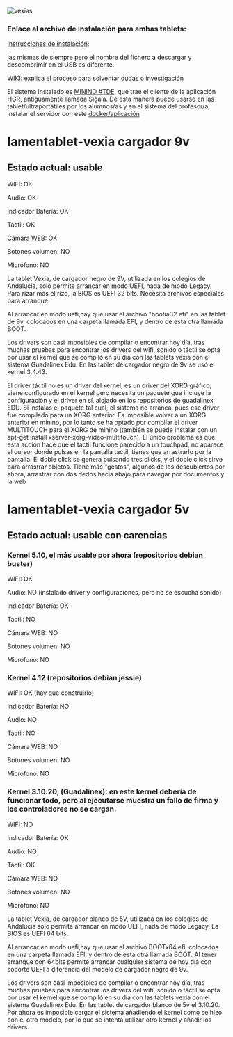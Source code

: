 ![vexias](https://user-images.githubusercontent.com/72696244/110154393-7e4e2c80-7de4-11eb-9d78-1116d448a7f9.png)

### Enlace al archivo de instalación para ambas tablets: 


[Instrucciones de instalación](http://www.juntadeandalucia.es/educacion/cga/portal/wp-content/uploads/2016/01/Instrucciones_actualizaci%C3%B3n_dda.pdf): 

las mismas de siempre pero el nombre del fichero a descargar y descomprimir en el USB es diferente.

[WIKI: ](https://github.com/aosucas499/lamentablet-vexia/wiki)explica el proceso para solventar dudas o investigación 

El sistema instalado es [MININO #TDE](https://github.com/aosucas499/minino-TDE), que trae el cliente de la aplicación HGR, antiguamente llamada Sigala. De esta manera puede usarse en las tablet/ultraportátiles por los alumnos/as y en el sistema del profesor/a, instalar el servidor con este [docker/aplicación](https://github.com/aosucas499/hgr-dre)


# lamentablet-vexia cargador 9v

## Estado actual: usable
WIFI: OK

Audio: OK

Indicador Batería: OK

Táctil: OK
 
Cámara WEB: OK
 
Botones volumen: NO
 
Micrófono: NO

La tablet Vexia, de cargador negro de 9V, utilizada en los colegios de Andalucía, solo permite arrancar en modo UEFI, nada de modo Legacy. Para rizar más el rizo, la BIOS es UEFI 32 bits. Necesita archivos especiales para arranque.

Al arrancar en modo uefi,hay que usar el archivo "bootia32.efi" en las tablet de 9v, colocados en una carpeta llamada EFI, y dentro de esta otra llamada BOOT.

Los drivers son casi imposibles de compilar o encontrar hoy día, tras muchas pruebas para encontrar los drivers del wifi, sonido o táctil se opta por usar el kernel que se compiló en su día con las tablets vexia con el sistema Guadalinex Edu. En las tablet de cargador negro de 9v se usó el kernel 3.4.43.

El driver táctil no es un driver del kernel, es un driver del XORG gráfico, viene configurado en el kernel pero necesita un paquete que incluye la configuración y el driver en sí, alojado en los repositorios de guadalinex EDU. Si instalas el paquete tal cual, el sistema no arranca, pues ese driver fue compilado para un XORG anterior. Es imposible volver a un XORG anterior en minino, por lo tanto se ha optado por compilar el driver MULTITOUCH para el XORG de minino (también se puede instalar con un apt-get install xserver-xorg-video-multitouch). El único problema es que esta acción hace que el táctil funcione parecido a un touchpad, no aparece el cursor donde pulsas en la pantalla taćtil, tienes que arrastrarlo por la pantalla. El doble click se genera pulsando tres clicks, y el doble click sirve para arrastrar objetos. Tiene más "gestos", algunos de los descubiertos por ahora, arrastrar con dos dedos hacia abajo para navegar por documentos y la web


 
# lamentablet-vexia cargador 5v

## Estado actual: usable con carencias

### Kernel 5.10, el más usable por ahora (repositorios debian buster)
WIFI: OK

Audio: NO (instalado driver y configuraciones, pero no se escucha sonido)

Indicador Batería: OK
 
Táctil: NO
 
Cámara WEB: NO
 
Botones volumen: NO
 
Micrófono: NO

### Kernel 4.12 (repositorios debian jessie)
WIFI: OK (hay que construirlo)

Indicador Batería: NO

Audio: NO
 
Táctil: NO
 
Cámara WEB: NO
 
Botones volumen: NO
 
Micrófono: NO

### Kernel 3.10.20, (Guadalinex): en este kernel debería de funcionar todo, pero al ejecutarse muestra un fallo de firma y los controladores no se cargan. 
WIFI: NO

Indicador Batería: OK

Audio: NO
 
Táctil: OK
 
Cámara WEB: NO
 
Botones volumen: NO
 
Micrófono: NO

La tablet Vexia, de cargador blanco de 5V, utilizada en los colegios de Andalucía solo permite arrancar en modo UEFI, nada de modo Legacy. La BIOS es UEFI 64 bits. 

Al arrancar en modo uefi,hay que usar el archivo BOOTx64.efi, colocados en una carpeta llamada EFI, y dentro de esta otra llamada BOOT. Al tener arranque con 64bits permite arrancar cualquier sistema de hoy día con soporte UEFI a diferencia del modelo de cargador negro de 9v.

Los drivers son casi imposibles de compilar o encontrar hoy día, tras muchas pruebas para encontrar los drivers del wifi, sonido o táctil se opta por usar el kernel que se compiló en su día con las tablets vexia con el sistema Guadalinex Edu. En las tablet de cargador blanco de 5v el 3.10.20. Por ahora es imposible cargar el sistema añadiendo el kernel como se hizo con el otro modelo, por lo que se intenta utilizar otro kernel y añadir los drivers.



  
  
